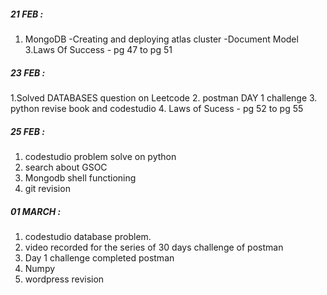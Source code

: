 ##### 21 FEB :
1. MongoDB -Creating and deploying atlas cluster
           -Document Model
3.Laws Of Success - pg 47 to pg 51


##### 23 FEB :
1.Solved DATABASES question on Leetcode 
2. postman DAY 1 challenge
3. python revise book and codestudio
4. Laws of Sucess - pg 52 to pg 55

##### 25 FEB :
1. codestudio problem solve on python
2. search about GSOC
3. Mongodb shell functioning
4. git revision

##### 01 MARCH :
1. codestudio database problem.
2. video recorded for the series of 30 days challenge of postman 
3. Day 1 challenge completed postman
4. Numpy
5. wordpress revision
